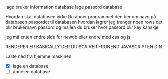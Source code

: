 lage bruker information database 
lage passord database

Hvordan skal databasen virke
    Du åpner programmet 
    den ber om navn på databasen
    passordet til databasen 
    hvordan lagrer jeg trenger noen rows det blir 
        brukernavn passord og mailen du bruker hvor passord blir key kanskje



jeg må enten endre side for newdb eller endre med css og js

RENDERER ER BASICALLY DER DU SCRIVER FRONEND JAVASCRIPTEN DIN




Laste ned fra hjemme maskinen
- [x] lage en database
- [ ] åpne en database